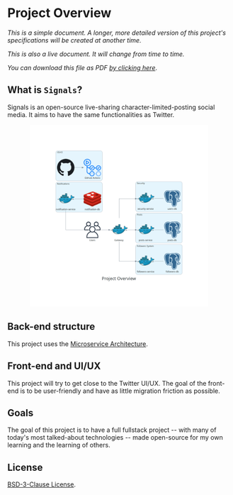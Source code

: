 # Project Overview

_This is a simple document. A longer, more detailed version of this project's specifications will be created at another time._

_This is also a live document. It will change from time to time._

_You can download this file as PDF [by clicking here](https://pauloelienay.com/signals/SPECIFICATIONS.pdf)_.

## What is `Signals`?

Signals is an open-source live-sharing character-limited-posting social media. It aims to have the same functionalities as Twitter.

<img src="./docs/diagrams/project_overview.png" alt="Signals project diagram" style="max-width: 80%; margin-left: 10%" />

## Back-end structure

This project uses the [Microservice Architecture](https://en.wikipedia.org/wiki/Microservices).

## Front-end and UI/UX

This project will try to get close to the Twitter UI/UX. The goal of the front-end is to be user-friendly and have as little migration friction as possible.

## Goals

The goal of this project is to have a full fullstack project -- with many of today's most talked-about technologies -- made open-source for my own learning and the learning of others.

## License

[BSD-3-Clause License](LICENSE).
